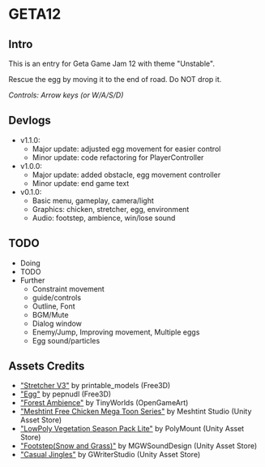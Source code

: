 # GETA12

## Intro
This is an entry for Geta Game Jam 12 with theme "Unstable"​​.

Rescue the egg by moving it to the end of road. Do NOT drop it.

*Controls: Arrow keys (or W/A/S/D)*

## Devlogs
* v1.1.0:
    * Major update: adjusted egg movement for easier control
    * Minor update: code refactoring for PlayerController
* v1.0.0:
    * Major update: added obstacle, egg movement controller
    * Minor update: end game text
* v0.1.0:
    * Basic menu, gameplay, camera/light
    * Graphics: chicken, stretcher, egg, environment
    * Audio: footstep, ambience, win/lose sound

## TODO
* Doing
* TODO
* Further
    * Constraint movement
    * guide/controls
    * Outline, Font
    * BGM/Mute
    * Dialog window
    * Enemy/Jump, Improving movement, Multiple eggs
    * Egg sound/particles

## Assets Credits
* ["Stretcher V3"](https://free3d.com/3d-model/stretcher-v3--790632.html)
by printable_models (Free3D)
* ["Egg"](https://free3d.com/3d-models/egg)
by pepnudl (Free3D)
* ["Forest Ambience"](https://opengameart.org/content/forest-ambience)
by TinyWorlds (OpenGameArt)
* ["Meshtint Free Chicken Mega Toon Series"](https://assetstore.unity.com/packages/3d/characters/animals/meshtint-free-chicken-mega-toon-series-151842)
by Meshtint Studio (Unity Asset Store)
* ["LowPoly Vegetation Season Pack Lite"](https://assetstore.unity.com/packages/3d/vegetation/lowpoly-vegetation-season-pack-lite-96083)
by PolyMount (Unity Asset Store)
* ["Footstep(Snow and Grass)"](https://assetstore.unity.com/packages/audio/sound-fx/footstep-snow-and-grass-90678)
by MGWSoundDesign (Unity Asset Store)
* ["Casual Jingles"](https://assetstore.unity.com/packages/audio/music/casual-jingles-022420-163758)
by GWriterStudio (Unity Asset Store)

